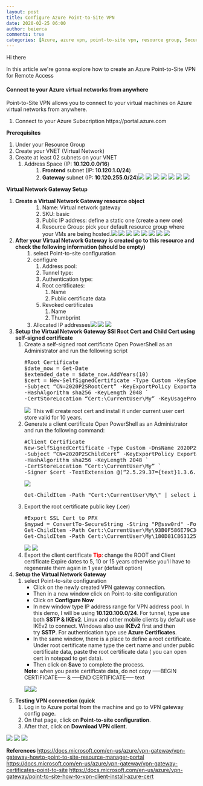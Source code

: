 ```yaml
---
layout: post
title: Configure Azure Point-to-Site VPN
date: 2020-02-25 06:00
author: beierca
comments: true
categories: [Azure, azure vpn, point-to-site vpn, resource group, Security]
---
```

Hi there

In this article we're gonna explore how to create an Azure Point-to-Site VPN for Remote Access
<h4 class="text-heading3">Connect to your Azure virtual networks from anywhere</h4>
Point-to-Site VPN allows you to connect to your virtual machines on Azure virtual networks from anywhere.
<ol>
	<li>Connect to your Azure Subscription https://portal.azure.com</li>
</ol>
<strong>Prerequisites</strong>
<ol>
	<li>Under your Resource Group</li>
	<li>Create your VNET (Virtual Network)</li>
	<li>Create at least 02 subnets on your VNET
<ol>
	<li>Address Space (IP: <strong>10.120.0.0/16</strong>)
<ol>
	<li style="list-style-type:none;">
<ol>
	<li><strong>Frontend</strong> subnet (IP: <strong>10.120.1.0/24</strong>)</li>
	<li><strong>Gateway</strong> subnet (IP: <strong>10.120.255.0/24</strong>)<img src="https://thiagobeierblog.blob.core.windows.net/posts/vnet/1.PNG" />
<img src="https://thiagobeierblog.blob.core.windows.net/posts/vnet/2.PNG" />
<img src="https://thiagobeierblog.blob.core.windows.net/posts/vnet/3.PNG" />
<img src="https://thiagobeierblog.blob.core.windows.net/posts/vnet/4.PNG" />
<img src="https://thiagobeierblog.blob.core.windows.net/posts/vnet/5.PNG" />
<img src="https://thiagobeierblog.blob.core.windows.net/posts/vnet/6.PNG" />
<img src="https://thiagobeierblog.blob.core.windows.net/posts/vnet/7.PNG" />
<img /></li>
</ol>
</li>
</ol>
</li>
</ol>
</li>
</ol>
<strong>Virtual Network Gateway Setup</strong>
<ol>
	<li><strong>Create a Virtual Network Gateway resource object</strong>
<ol>
	<li style="list-style-type:none;">
<ol>
	<li style="list-style-type:none;">
<ol>
	<li>Name: Virtual network gateway</li>
	<li>SKU: basic</li>
	<li>Public IP address: define a static one (create a new one)</li>
	<li>Resource Group: pick your default resource group where your VMs are being hosted.<img src="https://thiagobeierblog.blob.core.windows.net/posts/vnet/8.PNG" />
<img src="https://thiagobeierblog.blob.core.windows.net/posts/vnet/9.PNG" />
<img src="https://thiagobeierblog.blob.core.windows.net/posts/vnet/10.PNG" />
<img src="https://thiagobeierblog.blob.core.windows.net/posts/vnet/11.PNG" />
<img src="https://thiagobeierblog.blob.core.windows.net/posts/vnet/12.PNG" />
<img src="https://thiagobeierblog.blob.core.windows.net/posts/vnet/13.PNG" />
<img src="https://thiagobeierblog.blob.core.windows.net/posts/vnet/14.PNG" />
<img src="https://thiagobeierblog.blob.core.windows.net/posts/vnet/15.PNG" /></li>
</ol>
</li>
</ol>
</li>
</ol>
</li>
	<li><strong>After your Virtual Network Gateway is created go to this resource and check the following information (should be empty)</strong>
<ol>
	<li style="list-style-type:none;">
<ol>
	<li>select Point-to-site configuration</li>
	<li>configure
<ol>
	<li>
<div class="azc-form-labelcontainer azc-text-label">Address pool:</div></li>
	<li>Tunnel type:</li>
	<li>Authentication type:</li>
	<li>Root certificates:
<ol>
	<li>Name</li>
	<li><span id="fxgridcol10" class="azc-grid-headerlabel azc-grid-headerCell" role="columnheader">Public certificate data</span></li>
</ol>
</li>
	<li>Revoked certificates
<ol>
	<li>Name</li>
	<li>Thumbprint</li>
</ol>
</li>
</ol>
</li>
	<li>Allocated IP addresses<img src="https://thiagobeierblog.blob.core.windows.net/posts/vnet/16.PNG" />
<img src="https://thiagobeierblog.blob.core.windows.net/posts/vnet/17.PNG" />
<img src="https://thiagobeierblog.blob.core.windows.net/posts/vnet/18.PNG" /></li>
</ol>
</li>
</ol>
</li>
	<li><strong>Setup the Virtual Network Gateway SSl Root Cert and Child Cert using self-signed certificate</strong>
<ol>
	<li>Create a self-signed root certificate
Open PowerShell as an Administrator and run the following script
<pre>#Root Certificate
$date_now = Get-Date
$extended_date = $date_now.AddYears(10)
$cert = New-SelfSignedCertificate -Type Custom -KeySpec Signature `
-Subject “CN=2020P2SRootCert” -KeyExportPolicy Exportable `
-HashAlgorithm sha256 -KeyLength 2048 `
-CertStoreLocation “Cert:\CurrentUser\My” -KeyUsageProperty Sign -KeyUsage CertSign -Notafter $extended_date</pre>
<img src="https://thiagobeierblog.blob.core.windows.net/posts/p2s/1.PNG" />

<img />
This will create root cert and install it under current user cert store valid for 10 years.</li>
	<li>Generate a client certificate
Open PowerShell as an Administrator and run the following command:
<pre>#Client Certificate
New-SelfSignedCertificate -Type Custom -DnsName 2020P2SChildCert -KeySpec Signature `
-Subject “CN=2020P2SChildCert” -KeyExportPolicy Exportable `
-HashAlgorithm sha256 -KeyLength 2048 `
-CertStoreLocation “Cert:\CurrentUser\My” `
-Signer $cert -TextExtension @(“2.5.29.37={text}1.3.6.1.5.5.7.3.2”) -Notafter $extended_date</pre>
<img src="https://thiagobeierblog.blob.core.windows.net/posts/p2s/3.PNG" />
<pre>Get-ChildItem -Path "Cert:\CurrentUser\My\" | select issuer,subject,thumbprint | where-object { $_.subject -like "*2020*"}</pre>
</li>
	<li>Export the root certificate public key (.cer)
<pre>#Export SSL Cert to PFX
$mypwd = ConvertTo-SecureString -String "P@ssw0rd" -Force -AsPlainText
Get-ChildItem -Path Cert:\CurrentUser\My\93B0F586E79C3003C02B70FCCA32F361207A19AE | Export-PfxCertificate -FilePath 2020SslChildCert.pfx -Password $mypwd #client
Get-ChildItem -Path Cert:\CurrentUser\My\180D81C8631257C13880327AE028DAB90CB6861C | Export-PfxCertificate -FilePath 2020SslRootCert.pfx -Password $mypwd #root</pre>
<img src="https://thiagobeierblog.blob.core.windows.net/posts/p2s/5.PNG" />
<img src="https://thiagobeierblog.blob.core.windows.net/posts/p2s/7.PNG" /></li>
	<li>Export the client certificate
<strong><span style="color:#ff0000;">Tip</span></strong>: change the ROOT and Client certificate Expire dates to 5, 10 or 15 years otherwise you'll have to regenerate them again in 1 year (default option)</li>
</ol>
</li>
	<li><strong>Setup the Virtual Network Gateway</strong>
<ol>
	<li>select Point-to-site configuration
<ul>
	<li>Click on the newly created VPN gateway connection.</li>
	<li>Then in a new window click on Point-to-site configuration</li>
	<li>Click on <strong>Configure Now</strong></li>
	<li>In new window type IP address range for VPN address pool. In this demo, I will be using <strong>10.120.100.0/24</strong>. For tunnel, type use both <strong>SSTP &amp; IKEv2</strong>. Linux and other mobile clients by default use IKEv2 to connect. Windows also use <strong>IKEv2</strong> first and then try <strong>SSTP</strong>. For authentication type use <strong>Azure Certificates</strong>.</li>
	<li>In the same window, there is a place to define a root certificate. Under root certificate name type the cert name and under public certificate data, paste the root certificate data ( you can open cert in notepad to get data).</li>
	<li>Then click on <strong>Save</strong> to complete the process.</li>
</ul>
<strong>Note</strong>: when you paste certificate data, do not copy —–BEGIN CERTIFICATE—– &amp; —–END CERTIFICATE—– text

<img src="https://thiagobeierblog.blob.core.windows.net/posts/vnet/19.PNG" /><img src="https://thiagobeierblog.blob.core.windows.net/posts/vnet/20.PNG" /></li>
</ol>
</li>
	<li><strong>Testing VPN connection (quick</strong>
<ol>
	<li>Log in to Azure portal from the machine and go to VPN gateway config page.</li>
	<li>On that page, click on <strong>Point-to-site configuration</strong>.</li>
	<li>After that, click on <strong>Download VPN client</strong>.</li>
</ol>
</li>
</ol>
<img src="https://thiagobeierblog.blob.core.windows.net/posts/vnet/24.PNG" />
<img src="https://thiagobeierblog.blob.core.windows.net/posts/vnet/22.PNG" />
<img src="https://thiagobeierblog.blob.core.windows.net/posts/vnet/21.PNG" />

<strong>References</strong>
https://docs.microsoft.com/en-us/azure/vpn-gateway/vpn-gateway-howto-point-to-site-resource-manager-portal
https://docs.microsoft.com/en-us/azure/vpn-gateway/vpn-gateway-certificates-point-to-site
https://docs.microsoft.com/en-us/azure/vpn-gateway/point-to-site-how-to-vpn-client-install-azure-cert
